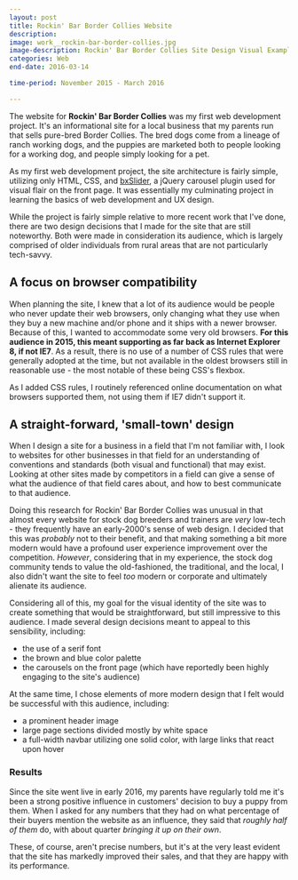 ```yaml
---
layout: post
title: Rockin' Bar Border Collies Website
description: 
image: work__rockin-bar-border-collies.jpg
image-description: Rockin' Bar Border Collies Site Design Visual Example
categories: Web
end-date: 2016-03-14

time-period: November 2015 - March 2016

---
```


The website for **Rockin' Bar Border Collies** was my first web development project. It's an informational site for a local business that my parents run that sells pure-bred Border Collies. The bred dogs come from a lineage of ranch working dogs, and the puppies are marketed both to people looking for a working dog, and people simply looking for a pet.

As my first web development project, the site architecture is fairly simple, utilizing only HTML, CSS, and [bxSlider](https://bxslider.com/), a jQuery carousel plugin used for visual flair on the front page. It was essentially my culminating project in learning the basics of web development and UX design.

While the project is fairly simple relative to more recent work that I've done, there are two design decisions that I made for the site that are still noteworthy. Both were made in consideration its audience, which is largely comprised of older individuals from rural areas that are not particularly tech-savvy.

## A focus on browser compatibility
When planning the site, I knew that a lot of its audience would be people who never update their web browsers, only changing what they use when they buy a new machine and/or phone and it ships with a newer browser. Because of this, I wanted to accommodate some very old browsers. **For this audience in 2015, this meant supporting as far back as Internet Explorer 8, if not IE7**. As a result, there is no use of a number of CSS rules that were generally adopted at the time, but not available in the oldest browsers still in reasonable use - the most notable of these being CSS's flexbox.

As I added CSS rules, I routinely referenced online documentation on what browsers supported them, not using them if IE7 didn't support it.

## A straight-forward, 'small-town' design
When I design a site for a business in a field that I'm not familiar with, I look to websites for other businesses in that field for an understanding of conventions and standards (both visual and functional) that may exist. Looking at other sites made by competitors in a field can give a sense of what the audience of that field cares about, and how to best communicate to that audience.

Doing this research for Rockin' Bar Border Collies was unusual in that almost every website for stock dog breeders and trainers are *very* low-tech - they frequently have an early-2000's sense of web design. I decided that this was *probably* not to their benefit, and that making something a bit more modern would have a profound user experience improvement over the competition. *However*, considering that in my experience, the stock dog community tends to value the old-fashioned, the traditional, and the local, I also didn't want the site to feel *too* modern or corporate and ultimately alienate its audience.

Considering all of this, my goal for the visual identity of the site was to create something that would be straightforward, but still impressive to this audience. I made several design decisions meant to appeal to this sensibility, including:
- the use of a serif font
- the brown and blue color palette
- the carousels on the front page (which have reportedly been highly engaging to the site's audience) 

At the same time, I chose elements of more modern design that I felt would be successful with this audience, including:
- a prominent header image
- large page sections divided mostly by white space
- a full-width navbar utilizing one solid color, with large links that react upon hover

### Results
Since the site went live in early 2016, my parents have regularly told me it's been a strong positive influence in customers' decision to buy a puppy from them. When I asked for any numbers that they had on what percentage of their buyers mention the website as an influence, they said that *roughly half of them* do, with about quarter *bringing it up on their own*. 

These, of course, aren't precise numbers, but it's at the very least  evident that the site has markedly improved their sales, and that they are happy with its performance.
